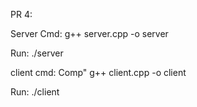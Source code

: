 PR 4:

Server Cmd:
g++ server.cpp -o server

Run:
./server


client cmd:
Comp"
g++ client.cpp -o client

Run: 
./client
